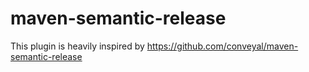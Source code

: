 # maven-semantic-release

This plugin is heavily inspired by https://github.com/conveyal/maven-semantic-release
